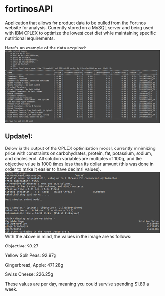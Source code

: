 # fortinosAPI
Application that allows for product data to be pulled from the Fortinos website for analysis. Currently stored on a MySQL server and being used with IBM CPLEX to optimize the lowest cost diet while maintaining specific nutritional requirements.

Here's an example of the data acquired:
![Alt text](./fortinosScraper/tomatoExampleSQL.png?raw=true "Example Showing The Cheapest 20 Tomatos by Price/G")

## Update1:

Below is the output of the CPLEX optimization model, currently minimizing price with constraints on carbohydrates, protein, fat, potassium, sodium, and cholesterol. All solution variables are multiples of 100g, and the objective value is 1000 times less than its dollar amount (this was done in order to make it easier to have decimal values).
![Alt text](./fortinosScraper/optimized.png?raw=true "Example showing the optimization/G")
With the above in mind, the values in the image are as follows:

  Objective: $0.27
  
  Yellow Split Peas: 92.97g
  
  Gingerbread, Apple: 471.28g
  
  Swiss Cheese: 226.25g
  
  
  
These values are per day, meaning you could survive spending $1.89 a week.
